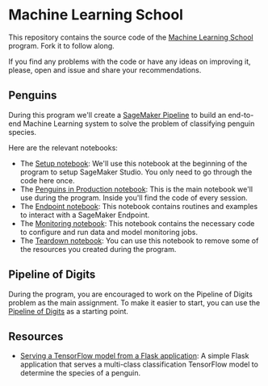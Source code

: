 # Machine Learning School

This repository contains the source code of the [Machine Learning School](https://www.ml.school) program. Fork it to follow along.

If you find any problems with the code or have any ideas on improving it, please, open and issue and share your recommendations.

## Penguins

During this program we'll create a [SageMaker Pipeline](https://docs.aws.amazon.com/sagemaker/latest/dg/pipelines-sdk.html) to build an end-to-end Machine Learning system to solve the problem of classifying penguin species.

Here are the relevant notebooks:

* The [Setup notebook](penguins/penguins-setup.ipynb): We'll use this notebook at the beginning of the program to setup SageMaker Studio. You only need to go through the code here once.
* The [Penguins in Production notebook](penguins/penguins-cohort.ipynb): This is the main notebook we'll use during the program. Inside you'll find the code of every session. 
* The [Endpoint notebook](penguins/penguins-endpoint.ipynb): This notebook contains routines and examples to interact with a SageMaker Endpoint.
* The [Monitoring notebook](penguins/penguins-monitoring.ipynb): This notebook contains the necessary code to configure and run data and model monitoring jobs.
* The [Teardown notebook](penguins/penguins-teardown.ipynb): You can use this notebook to remove some of the resources you created during the program.

## Pipeline of Digits

During the program, you are encouraged to work on the Pipeline of Digits problem as the main assignment. To make it easier to start, you can use the [Pipeline of Digits](mnist/mnist.ipynb) as a starting point.

## Resources

* [Serving a TensorFlow model from a Flask application](penguins/serving/flask/README.md): A simple Flask application that serves a multi-class classification TensorFlow model to determine the species of a penguin.

